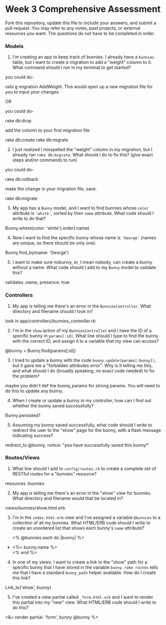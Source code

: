 # Week 3 Comprehensive Assessment

Fork this repository, update this file to include your answers, and submit a pull request. You may refer to any notes, past projects, or external resources you want. The questions do not have to be completed in order.

### Models

1. I'm creating an app to keep track of bunnies. I already have a `bunnies` table, but I want to create a migration to add a "weight" column to it. What command should I run in my terminal to get started?

you could do-

rails g migration AddWeight. This would open up a new migration file for you to input your changes.

OR

you could do-

rake db:drop

add the column to your first migration file

rake db:create
rake db:migrate

2. I just realized I misspelled the "weight" column in my migration, but I already ran `rake db:migrate`. What should I do to fix this? (give exact steps and/or commands to run)

you could do-

rake db:rollback

make the change in your migration file, save.

rake db:migrate


3. My app has a `Bunny` model, and I want to find bunnies whose `color` attribute is `'white'`, sorted by their `name` attribute. What code should I write to do that?

Bunny.where(color: 'white').order(:name)

4. Now I want to find the specific bunny whose name is `'George'` (names are unique, so there should be only one).

Bunny.find_by(name: 'George')


5. I want to make sure nobunny, er, I mean nobody, can create a bunny without a name. What code should I add to my `Bunny` model to validate this?

validates :name, presence: true


### Controllers

1. My app is telling me there's an error in the `BunniesController`. What directory and filename should I look in?

look in app/controllers/bunnies_controller.rb


2. I'm in the `show` action of my `BunniesController` and I have the ID of a specific bunny in `params[:id]`. What line should I type to find the bunny with the correct ID, and assign it to a variable that my view can access?

@bunny = Bunny.find(params[:id])


3. I tried to update a bunny with the code `bunny.update(params[:bunny])`, but it gave me a "forbidden attributes error". Why is it telling me this, and what should I do (broadly speaking, no exact code needed) to fix the problem?

maybe you didn't def the bunny_params for strong params. You will need to do this to update any bunny.


4. When I create or update a bunny in my controller, how can I find out whether the bunny saved successfully?

Bunny.persisted?


5. Assuming my bunny saved successfully, what code should I write to redirect the user to the "show" page for the bunny, with a flash message indicating success?

redirect_to @bunny, notice: "you have successfully saved this bunny!"

### Routes/Views

1. What line should I add to `config/routes.rb` to create a complete set of RESTful routes for a "bunnies" resource?

resources :bunnies


2. My app is telling me there's an error in the "show" view for bunnies. What directory and filename would that be located in?

views/bunnies/show.html.erb


3. I'm in the `index.html.erb` view and I've assigned a variable `@bunnies` to a collection of all my bunnies. What HTML/ERB code should I write to create an unordered list that shows each bunny's `name` attribute?
<ul>

<% @bunnies.each do |bunny| %>
  <li> <%= bunny.name %> </li>
<% end %>
</ul>


4. In one of my views, I want to create a link to the "show" path for a specific bunny that I have stored in the variable `bunny`. `rake routes` tells me that I have a standard `bunny_path` helper available. How do I create this link?

Link_to('show', bunny)


5. I've created a view partial called `_form.html.erb` and I want to render this partial into my "new" view. What HTML/ERB code should I write to do this?

<&= render partial: 'form', bunny @bunny %>
